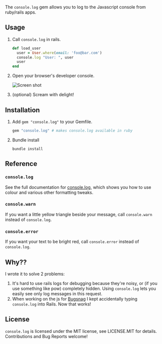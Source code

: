 The `console.log` gem allows you to log to the Javascript console from ruby/rails apps.

## Usage

1. Call `console.log` in rails.

    ```ruby
    def load_user
      user = User.where(email: 'foo@bar.com')
      console.log "User: ", user
      user
    end
    ```

2. Open your browser's developer console.

    ![Screen shot](http://i.imgur.com/QJjjmjf.png)

3. (optional) Scream with delight!

## Installation

1. Add `gem "console.log"` to your Gemfile.

    ```ruby
    gem "console.log" # makes console.log available in ruby
    ```

2. Bundle install

    ```shell
    bundle install
    ```
## Reference

### `console.log`

See the full documentation for
[console.log](https://developer.chrome.com/devtools/docs/console-api#consolelogobject-object),
which shows you how to use colour and various other formatting tweaks.

### `console.warn`

If you want a little yellow triangle beside your message, call `console.warn` instead of `console.log`.

### `console.error`

If you want your text to be bright red, call `console.error` instead of `console.log`.

## Why??

I wrote it to solve 2 problems:

1. It's hard to use rails logs for debugging because they're noisy, or (if you use something like pow)
   completely hidden. Using `console.log` lets you easily see only log messages in this request.
1. When working on the js for [Bugsnag](https://bugsnag.com/) I kept accidentally typing `console.log`
   into Rails. Now that works!

## License

`console.log` is licensed under the MIT license, see LICENSE.MIT for details.
Contributions and Bug Reports welcome!
